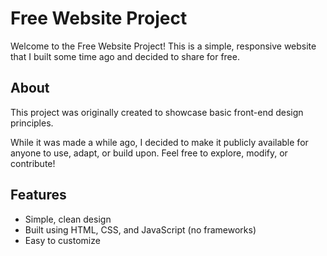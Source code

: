 # Free Website Project

Welcome to the Free Website Project! This is a simple, responsive website that I built some time ago and decided to share for free.

## About

This project was originally created to showcase basic front-end design principles.

While it was made a while ago, I decided to make it publicly available for anyone to use, adapt, or build upon. Feel free to explore, modify, or contribute!

## Features

- Simple, clean design
- Built using HTML, CSS, and JavaScript (no frameworks)
- Easy to customize
